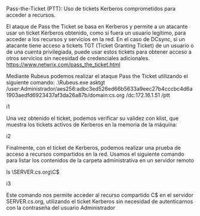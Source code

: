 Pass-the-Ticket (PTT): Uso de tickets Kerberos comprometidos para acceder a recursos.

El ataque de Pass the Ticket se basa en Kerberos y permite a un atacante usar un ticket
Kerberos obtenido, como si fuera un usuario legítimo, para acceder a los recursos y
servicios en la red. En el caso de DCsync, si un atacante tiene acceso a tickets TGT
(Ticket Granting Ticket) de un usuario o de una cuenta privilegiada, puede usar estos
tickets para obtener acceso a otros servicios sin necesidad de credenciales adicionales.
https://www.netwrix.com/pass_the_ticket.html

Mediante Rubeus podemos realizar el ataque Pass the Ticket utilizando el siguiente comando:
.\Rubeus.exe asktgt /user:Administrador/aes256:adbc3ed526ed66b5633a9eec27b4cccbc4d6a1903aedfd6923437af3da26a87b/domain:cs.org /dc:172.16.1.51 /ptt

i1

Una vez obtenido el ticket, podemos verificar su validez con klist, que muestra los
tickets activos de Kerberos en la memoria de la máquina:

i2

Finalmente, con el ticket de Kerberos, podemos realizar una prueba de acceso a
recursos compartidos en la red. Usamos el siguiente comando para listar los contenidos
de la carpeta administrativa en un servidor remoto

ls \\SERVER.cs.org\C$

i3


Este comando nos permite acceder al recurso compartido C$ en el servidor
SERVER.cs.org, utilizando el ticket Kerberos sin necesidad de autenticarnos con la
contraseña del usuario Administrador
